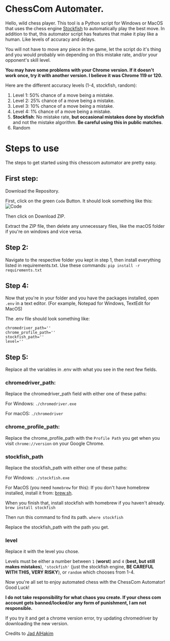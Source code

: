 # ChessCom Automater.

Hello, wild chess player. This tool is a Python script for Windows or MacOS that uses the chess engine [Stockfish](https://stockfishchess.org/) to automatically play the best move.
In addition to that, this automator script has features that make it play like a human. Like levels of accuracy and delays.

You will not have to move any piece in the game, let the script do it's thing and you would probably win depending on this mistake rate, and/or your opponent's skill level.

**You may have some problems with your Chrome version. If it doesn't work once, try it with another version. I believe it was Chrome 119 or 120.**

Here are the different accuracy levels (1-4, stockfish, random):

1. Level 1: 50% chance of a move being a mistake.
2. Level 2: 25% chance of a move being a mistake.
3. Level 3: 10% chance of a move being a mistake.
4. Level 4: 1% chance of a move being a mistake.
5. **Stockfish**: No mistake rate, **but occasional mistakes done by stockfish** and not the mistake algorithm. **Be careful using this in public matches**.
6. Random

# Steps to use

The steps to get started using this chesscom automator are pretty easy.

## First step: 
Download the Repository.

First, click on the green `Code` Button. It should look something like this:   
![Code](https://i.ibb.co/Z1FC8z0/image.png)  

Then click on Download ZIP.

Extract the ZIP file, then delete any unnecessary files, like the macOS folder if you're on windows and vice versa. 

## Step 2:

Navigate to the respective folder you kept in step 1, then install everything listed in requirements.txt. Use these commands:
`pip install -r requirements.txt`

## Step 4: 

Now that you're in your folder and you have the packages installed, open `.env` in a text editor. (For example, Notepad for Windows, TextEdit for MacOS)

The .env file should look something like:

```
chromedriver_path=''
chrome_profile_path=''
stockfish_path=''
level=''
```

## Step 5:
Replace all the variables in .env with what you see in the next few fields.

### chromedriver_path:

Replace the chromedriver_path field with either one of these paths:

For Windows:
`./chromedriver.exe`

For macOS:
`./chromedriver`

### chrome_profile_path:

Replace the chrome_profile_path with the `Profile Path` you get when you visit
`chrome://version` on your Google Chrome.

### stockfish_path

Replace the stockfish_path with either one of these paths:

For Windows:
`./stockfish.exe`

For MacOS (you need `homebrew` for this):
If you don't have homebrew installed, install it from: [brew.sh](https://brew.sh).

When you finish that, install stockfish with homebrew if you haven't already.
`brew install stockfish`

Then run this command to find its path.
`where stockfish`

Replace the stockfish_path with the path you get.

### level
Replace it with the level you chose.

Levels must be either a number between `1` (**worst**) and `4` (**best, but still makes mistakes**), `'stockfish'` (just the stockfish engine, **BE CAREFUL WITH THIS, VERY RISKY**), or `random` which chooses from 1-4.

Now you're all set to enjoy automated chess with the ChessCom Automator! Good Luck!



**I do not take responsibility for what chaos you create. If your chess com account gets banned/locked/or any form of punishment, I am not responsible.**

If you try it and get a chrome version error, try updating chromedriver by downloading the new version.

Credits to [Jad AlHakim](https://github.com/DreamedOfIt)
